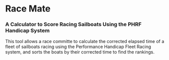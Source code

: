 # Race Mate
### A Calculator to Score Racing Sailboats Using the PHRF Handicap System

This tool allows a race committe to calculate the corrected elapsed time of a fleet of sailboats racing using the Performance Handicap Fleet Racing system, and sorts the boats by their corrected time to find the rankings.
